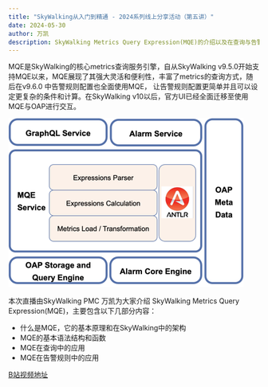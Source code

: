 ```yaml
---
title: "SkyWalking从入门到精通 - 2024系列线上分享活动（第五讲）"
date: 2024-05-30
author: 万凯
description: SkyWalking Metrics Query Expression(MQE)的介绍以及在查询与告警中的应用
---
```


MQE是SkyWalking的核心metrics查询服务引擎，自从SkyWalking v9.5.0开始支持MQE以来，MQE展现了其强大灵活和便利性，丰富了metrics的查询方式，随后在v9.6.0 中告警规则配置也全面使用MQE，
让告警规则配置更简单并且可以设定更复杂的条件和计算。在SkyWalking v10以后，官方UI已经全面迁移至使用MQE与OAP进行交互。

![mqe.png](mqe.png)

本次直播由SkyWalking PMC 万凯为大家介绍 SkyWalking Metrics Query Expression(MQE)，主要包含以下几部分内容：
- 什么是MQE，它的基本原理和在SkyWalking中的架构
- MQE的基本语法结构和函数
- MQE在查询中的应用
- MQE在告警规则中的应用

[B站视频地址](https://www.bilibili.com/video/BV1XM4m1z784/)
